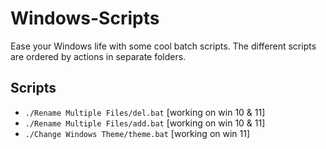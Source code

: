 # Windows-Scripts
Ease your Windows life with some cool batch scripts. The different scripts are ordered by actions in separate folders.

## Scripts
- `./Rename Multiple Files/del.bat` [working on win 10 & 11]
- `./Rename Multiple Files/add.bat` [working on win 10 & 11]
- `./Change Windows Theme/theme.bat` [working on win 11]
